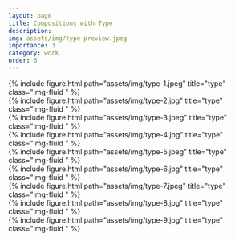 ```yaml
---
layout: page
title: Compositions with Type
description: 
img: assets/img/type-preview.jpeg
importance: 3
category: work
order: 6
---
```


<div class="row justify-content-sm-center">
<div class="col-sm mt-3 mt-md-0">
        {% include figure.html path="assets/img/type-1.jpeg" title="type" class="img-fluid " %}
</div>
<div class="col-sm mt-3 mt-md-0">
        {% include figure.html path="assets/img/type-2.jpg" title="type" class="img-fluid " %}
</div>
<div class="col-sm mt-3 mt-md-0">
        {% include figure.html path="assets/img/type-3.jpeg" title="type" class="img-fluid " %}
</div>
</div>

<div class="row justify-content-sm-center">
<div class="col-sm mt-3 mt-md-0">
        {% include figure.html path="assets/img/type-4.jpg" title="type" class="img-fluid " %}
</div>
<div class="col-sm mt-3 mt-md-0">
        {% include figure.html path="assets/img/type-5.jpeg" title="type" class="img-fluid " %}
</div>
<div class="col-sm mt-3 mt-md-0">
        {% include figure.html path="assets/img/type-6.jpg" title="type" class="img-fluid " %}
</div>
</div>

<div class="row justify-content-sm-center">
<div class="col-sm mt-3 mt-md-0">
        {% include figure.html path="assets/img/type-7.jpeg" title="type" class="img-fluid " %}
</div>
<div class="col-sm mt-3 mt-md-0">
        {% include figure.html path="assets/img/type-8.jpg" title="type" class="img-fluid " %}
</div>
<div class="col-sm mt-3 mt-md-0">
        {% include figure.html path="assets/img/type-9.jpg" title="type" class="img-fluid " %}
</div>
</div>